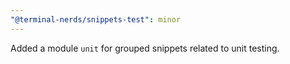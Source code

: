 ```yaml
---
"@terminal-nerds/snippets-test": minor
---
```


Added a module `unit` for grouped snippets related to unit testing.
